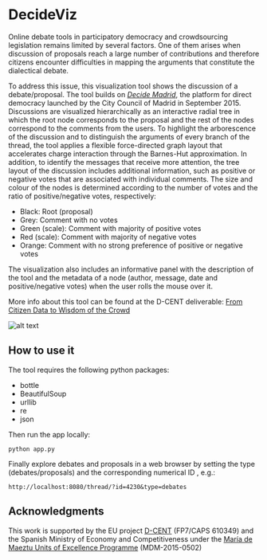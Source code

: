 # DecideViz

Online debate tools in participatory democracy and crowdsourcing legislation remains limited by several factors. One of them arises when discussion of proposals reach a large number of contributions and therefore citizens encounter 
difficulties in mapping the arguments that constitute the dialectical debate. 

To address this issue, this visualization tool shows the discussion of a debate/proposal. The tool builds on *[Decide Madrid](https://decide.madrid.es/)*, the platform for direct democracy launched by the City Council of Madrid in September 2015. Discussions are visualized hierarchically as an interactive radial tree in which the root node corresponds to the proposal and the rest of the nodes correspond to the comments from the users. To highlight the arborescence of the discussion and to distinguish the arguments of every branch of the thread, the tool applies a flexible force-directed graph layout that accelerates charge interaction through the Barnes-Hut approximation. In addition, to identify the messages that receive more attention, the tree layout of the discussion includes additional information, such as positive or negative votes that are associated with individual comments.
The size and colour of the nodes is determined according to the number of votes and the ratio of positive/negative votes, respectively:
* Black: Root (proposal)
* Grey: Comment with no votes
* Green (scale): Comment with majority of positive votes
* Red (scale): Comment with majority of negative votes
* Orange: Comment with no strong preference of positive or negative votes

The visualization also includes an informative panel with the description of the tool and the metadata of a node (author, message, date and positive/negative votes) when the user rolls the mouse over it. 

More info about this tool can be found at the D-CENT deliverable: [From Citizen Data to Wisdom of the Crowd](http://dcentproject.eu/wp-content/uploads/2016/01/D2.4-%EF%BF%BCFrom-citizen-data-to-wisdom-of-the-Crowd.pdf
) 


![alt text](https://elaragon.files.wordpress.com/2016/01/decidemadrid.png)

## How to use it

The tool requires the following python packages:
* bottle
* BeautifulSoup
* urllib
* re
* json

Then run the app locally:

```
python app.py 
```

Finally explore debates and proposals in a web browser by setting the type (debates/proposals) and the corresponding numerical ID , e.g.:
```
http://localhost:8080/thread/?id=4230&type=debates
```




## Acknowledgments
This work is supported by the EU project [D-CENT](http://dcentproject.eu/) (FP7/CAPS 610349) and the Spanish Ministry of Economy and Competitiveness under the [María de Maeztu Units of Excellence Programme](https://www.upf.edu/icaria-cei/en/news/1027.html) (MDM-2015-0502) 

